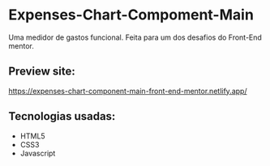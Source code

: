 # Expenses-Chart-Compoment-Main

Uma medidor de gastos funcional. Feita para um dos desafios do Front-End mentor.

## Preview site:
https://expenses-chart-component-main-front-end-mentor.netlify.app/

## Tecnologias usadas:
- HTML5
- CSS3
- Javascript
